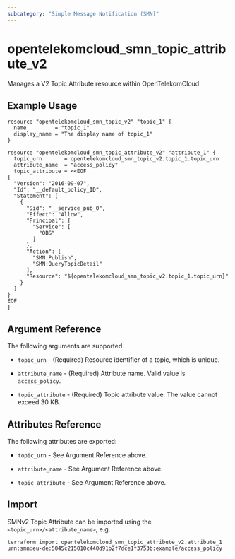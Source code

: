 ```yaml
---
subcategory: "Simple Message Notification (SMN)"
---
```


# opentelekomcloud_smn_topic_attribute_v2

Manages a V2 Topic Attribute resource within OpenTelekomCloud.

## Example Usage

```hcl
resource "opentelekomcloud_smn_topic_v2" "topic_1" {
  name		   = "topic_1"
  display_name = "The display name of topic_1"
}

resource "opentelekomcloud_smn_topic_attribute_v2" "attribute_1" {
  topic_urn       = opentelekomcloud_smn_topic_v2.topic_1.topic_urn
  attribute_name  = "access_policy"
  topic_attribute = <<EOF
{
  "Version": "2016-09-07",
  "Id": "__default_policy_ID",
  "Statement": [
    {
      "Sid": "__service_pub_0",
      "Effect": "Allow",
      "Principal": {
        "Service": [
          "OBS"
        ]
      },
      "Action": [
        "SMN:Publish",
        "SMN:QueryTopicDetail"
      ],
      "Resource": "${opentelekomcloud_smn_topic_v2.topic_1.topic_urn}"
    }
  ]
}
EOF
}
```

## Argument Reference

The following arguments are supported:

* `topic_urn` - (Required) Resource identifier of a topic, which is unique.

* `attribute_name` - (Required) Attribute name. Valid value is `access_policy`.

* `topic_attribute` - (Required) Topic attribute value. The value cannot exceed 30 KB.

## Attributes Reference

The following attributes are exported:

* `topic_urn` - See Argument Reference above.

* `attribute_name` - See Argument Reference above.

* `topic_attribute` - See Argument Reference above.

## Import

SMNv2 Topic Attribute can be imported using the `<topic_urn>/<attribute_name>`, e.g.

```shell
terraform import opentelekomcloud_smn_topic_attribute_v2.attribute_1 urn:smn:eu-de:5045c215010c440d91b2f7dce1f3753b:example/access_policy
```
